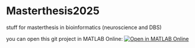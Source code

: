 # Masterthesis2025
stuff for masterthesis in bioinformatics (neuroscience and DBS)

you can open this git project in MATLAB Online: [![Open in MATLAB Online](https://www.mathworks.com/images/responsive/global/open-in-matlab-online.svg)](https://matlab.mathworks.com/open/github/v1?repo=klausHartman/swproject23)
